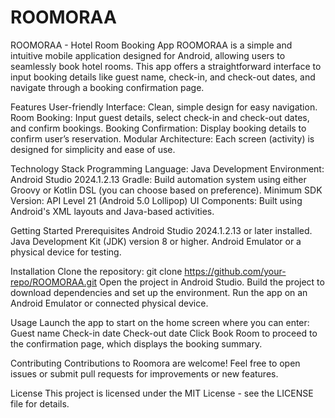 # ROOMORAA
ROOMORAA - Hotel Room Booking App
ROOMORAA is a simple and intuitive mobile application designed for Android, allowing users to seamlessly book hotel rooms. This app offers a straightforward interface to input booking details like guest name, check-in, and check-out dates, and navigate through a booking confirmation page.

Features
User-friendly Interface: Clean, simple design for easy navigation.
Room Booking: Input guest details, select check-in and check-out dates, and confirm bookings.
Booking Confirmation: Display booking details to confirm user’s reservation.
Modular Architecture: Each screen (activity) is designed for simplicity and ease of use.

Technology Stack
Programming Language: Java
Development Environment: Android Studio 2024.1.2.13
Gradle: Build automation system using either Groovy or Kotlin DSL (you can choose based on preference).
Minimum SDK Version: API Level 21 (Android 5.0 Lollipop)
UI Components: Built using Android's XML layouts and Java-based activities.

Getting Started
Prerequisites
Android Studio 2024.1.2.13 or later installed.
Java Development Kit (JDK) version 8 or higher.
Android Emulator or a physical device for testing.

Installation
Clone the repository:
git clone https://github.com/your-repo/ROOMORAA.git
Open the project in Android Studio.
Build the project to download dependencies and set up the environment.
Run the app on an Android Emulator or connected physical device.

Usage
Launch the app to start on the home screen where you can enter:
Guest name
Check-in date
Check-out date
Click Book Room to proceed to the confirmation page, which displays the booking summary.

Contributing
Contributions to Roomora are welcome! Feel free to open issues or submit pull requests for improvements or new features.

License
This project is licensed under the MIT License - see the LICENSE file for details.
